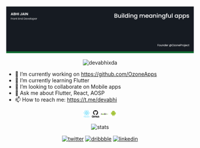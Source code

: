 <p align="center"> <img src="https://github.com/devabhixda/devabhixda/blob/master/cover.png" alt="devabhixda's cover" /> </p>
<p align="center"> <img src="https://komarev.com/ghpvc/?username=devabhixda" alt="devabhixda" /> </p>

<!--
**devabhixda/devabhixda** is a ✨ _special_ ✨ repository because its `README.md` (this file) appears on your GitHub profile.
Here are some ideas to get you started:
-->

- 🔭 I’m currently working on https://github.com/OzoneApps
- 🌱 I’m currently learning Flutter
- 👯 I’m looking to collaborate on Mobile apps
- 💬 Ask me about Flutter, React, AOSP
- 📫 How to reach me: https://t.me/devabhi

<p align="center">
  <img src="https://raw.githubusercontent.com/devicons/devicon/master/icons/react/react-original-wordmark.svg" alt="react" width="20" height="20"/>
  <img src="https://raw.githubusercontent.com/devicons/devicon/master/icons/github/github-original-wordmark.svg" alt="github" width="20" height="20"/>
  <img src="https://raw.githubusercontent.com/devicons/devicon/master/icons/nodejs/nodejs-original-wordmark.svg" alt="nodejs" width="20" height="20"/>
  <img src="https://raw.githubusercontent.com/devicons/devicon/master/icons/android/android-original-wordmark.svg" alt="android" width="20" height="20"/>
</p>
<p align="center">
  <img src="https://github-readme-stats-five-lyart.vercel.app/api?username=devabhixda&show_icons=true" alt="stats" /> 
</p>

<p align="center">
<a href="https://twitter.com/devabhixda" target="blank"><img align="center" src="https://cdn.jsdelivr.net/npm/simple-icons@3.0.1/icons/twitter.svg" alt="twitter" height="20" width="20" /></a>
<a href="https://dribbble.com/devabhixda" target="blank"><img align="center" src="https://cdn.jsdelivr.net/npm/simple-icons@3.0.1/icons/dribbble.svg" alt="dribbble" height="20" width="20" /></a>
<a href="https://www.linkedin.com/in/abhi-jain" target="blank"><img align="center" src="https://cdn.jsdelivr.net/npm/simple-icons@3.0.1/icons/linkedin.svg" alt="linkedin" height="20" width="20" /></a>
</p>
